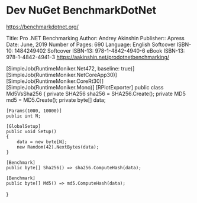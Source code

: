 # Dev NuGet BenchmarkDotNet

https://benchmarkdotnet.org/

Title: Pro .NET Benchmarking
Author: Andrey Akinshin
Publisher:: Apress
Date: June, 2019
Number of Pages: 690
Language: English
Softcover ISBN-10: 1484249402
Softcover ISBN-13: 978-1-4842-4940-6
eBook ISBN-13: 978-1-4842-4941-3
https://aakinshin.net/prodotnetbenchmarking/

[SimpleJob(RuntimeMoniker.Net472, baseline: true)]
[SimpleJob(RuntimeMoniker.NetCoreApp30)]
[SimpleJob(RuntimeMoniker.CoreRt30)]
[SimpleJob(RuntimeMoniker.Mono)]
[RPlotExporter]
public class Md5VsSha256
{
    private SHA256 sha256 = SHA256.Create();
    private MD5 md5 = MD5.Create();
    private byte[] data;

    [Params(1000, 10000)]
    public int N;

    [GlobalSetup]
    public void Setup()
    {
        data = new byte[N];
        new Random(42).NextBytes(data);
    }

    [Benchmark]
    public byte[] Sha256() => sha256.ComputeHash(data);

    [Benchmark]
    public byte[] Md5() => md5.ComputeHash(data);
}
